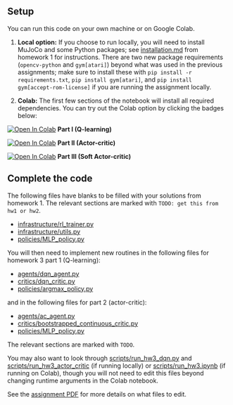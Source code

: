 ## Setup

You can run this code on your own machine or on Google Colab. 

1. **Local option:** If you choose to run locally, you will need to install MuJoCo and some Python packages; see [installation.md](../hw1/installation.md) from homework 1 for instructions. There are two new package requirements (`opencv-python` and `gym[atari]`) beyond what was used in the previous assignments; make sure to install these with `pip install -r requirements.txt`, `pip install gym[atari]`, and `pip install gym[accept-rom-license]` 
if you are running the assignment locally.

2. **Colab:** The first few sections of the notebook will install all required dependencies. You can try out the Colab option by clicking the badges below:

[![Open In Colab](https://colab.research.google.com/assets/colab-badge.svg)](https://colab.research.google.com/github/intuinno/berkeley_fall2022/blob/main/hw3/cs285/scripts/run_hw3_dqn.ipynb) **Part I (Q-learning)** 

[![Open In Colab](https://colab.research.google.com/assets/colab-badge.svg)](https://colab.research.google.com/github/intuinno/berkeley_fall2022/blob/main/hw3/cs285/scripts/run_hw3_actor_critic.ipynb)     **Part II (Actor-critic)**

[![Open In Colab](https://colab.research.google.com/assets/colab-badge.svg)](https://colab.research.google.com/github/intuinno/berkeley_fall2022/blob/main/hw3/cs285/scripts/run_hw3_soft_actor_critic.ipynb)     **Part III (Soft Actor-critic)** 

## Complete the code

The following files have blanks to be filled with your solutions from homework 1. The relevant sections are marked with `TODO: get this from hw1 or hw2`.

- [infrastructure/rl_trainer.py](cs285/infrastructure/rl_trainer.py)
- [infrastructure/utils.py](cs285/infrastructure/utils.py)
- [policies/MLP_policy.py](cs285/policies/MLP_policy.py)

You will then need to implement new routines in the following files for homework 3 part 1 (Q-learning):
- [agents/dqn_agent.py](cs285/agents/dqn_agent.py)
- [critics/dqn_critic.py](cs285/critics/dqn_critic.py)
- [policies/argmax_policy.py](cs285/policies/argmax_policy.py)

and in the following files for part 2 (actor-critic):
- [agents/ac_agent.py](cs285/agents/ac_agent.py)
- [critics/bootstrapped_continuous_critic.py](cs285/critics/bootstrapped_continuous_critic.py)
- [policies/MLP_policy.py](cs285/policies/MLP_policy.py)

The relevant sections are marked with `TODO`.

You may also want to look through [scripts/run_hw3_dqn.py](cs285/scripts/run_hw3_dqn.py) and [scripts/run_hw3_actor_critic](cs285/scripts/run_hw3_actor_critic.py) (if running locally) or [scripts/run_hw3.ipynb](cs285/scripts/run_hw3.ipynb) (if running on Colab), though you will not need to edit this files beyond changing runtime arguments in the Colab notebook.

See the [assignment PDF](cs285_hw3.pdf) for more details on what files to edit.


